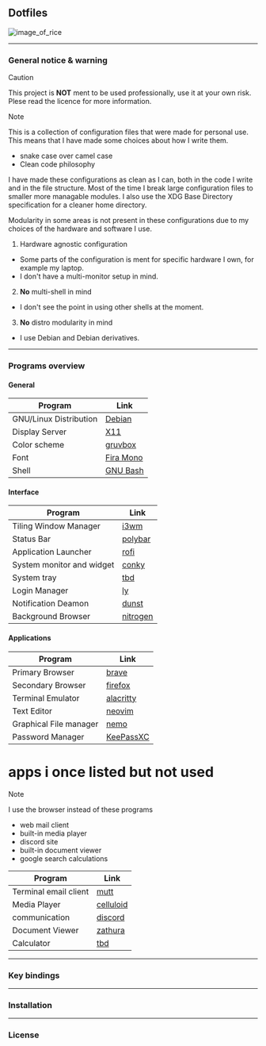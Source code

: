 ## Dotfiles

![image_of_rice]()

---

### General notice & warning

> [!CAUTION]
>
> This project is **NOT** ment to be used professionally, use it at your own
> risk. Plese read the licence for more information.

> [!NOTE]
> 
> This is a collection of configuration files that were made for personal use.
> This means that I have made some choices about how I write them.
>
> * snake case over camel case
> * Clean code philosophy
>
> I have made these configurations as clean as I can, both in the code I write
> and in the file structure. Most of the time I break large configuration files
> to smaller more managable modules. I also use the XDG Base Directory
> specification for a cleaner home directory.
>
> Modularity in some areas is not present in these configurations due to my
> choices of the hardware and software I use.
>
> 1. Hardware agnostic configuration
>   * Some parts of the configuration is ment for specific hardware I own, for
>     example my laptop.
>   * I don't have a multi-monitor setup in mind.
>
> 2. **No** multi-shell in mind
>   * I don't see the point in using other shells at the moment.
>
> 3. **No** distro modularity in mind
>   * I use Debian and Debian derivatives.

---

### Programs overview

#### General

| Program                | Link                                                  |
| ---------------------- | ----------------------------------------------------- |
| GNU/Linux Distribution | [Debian](https://www.debian.org/)                     | 
| Display Server         | [X11](https://www.x.org/wiki/)                        | 
| Color scheme           | [gruvbox](https://github.com/morhetz/gruvbox)         | 
| Font                   | [Fira Mono](https://www.nerdfonts.com/font-downloads) | 
| Shell                  | [GNU Bash](https://www.gnu.org/software/bash/)        | 

#### Interface

| Program                   | Link                                                             |
| ------------------------- | ---------------------------------------------------------------- |
| Tiling Window Manager     | [i3wm](https://i3wm.org/)                                        | 
| Status Bar                | [polybar](https://github.com/polybar/polybar?tab=readme-ov-file) | 
| Application Launcher      | [rofi](https://github.com/davatorium/rofi)                       | 
| System monitor and widget | [conky](https://github.com/brndnmtthws/conky?tab=readme-ov-file) | 
| System tray               | [tbd]()                                                          | 
| Login Manager             | [ly](https://github.com/fairyglade/ly)                           | 
| Notification Deamon       | [dunst](https://github.com/dunst-project/dunst)                  | 
| Background Browser        | [nitrogen](https://github.com/l3ib/nitrogen/)                    |

#### Applications

| Program                | Link                                               |
| ---------------------- | -------------------------------------------------- |
| Primary Browser        | [brave](https://brave.com/)                        |
| Secondary Browser      | [firefox](https://www.mozilla.org/en-US/)          |
| Terminal Emulator      | [alacritty](https://github.com/alacritty/alacritty)| 
| Text Editor            | [neovim](https://neovim.io/)                       | 
| Graphical File manager | [nemo](https://github.com/linuxmint/nemo)          | 
| Password Manager       | [KeePassXC](https://keepassxc.org/)                |

# apps i once listed but not used

> [!NOTE]
> I use the browser instead of these programs
>
> * web mail client
> * built-in media player
> * discord site
> * built-in document viewer
> * google search calculations

| Program | Link |
| --- | --- |
| Terminal email client  | [mutt](http://www.mutt.org/)                       | 
| Media Player           | [celluloid](https://celluloid-player.github.io/)   | 
| communication          | [discord](https://discord.com/)                    | 
| Document Viewer        | [zathura](https://pwmt.org/projects/zathura/)      | 
| Calculator             | [tbd]()                                            |

---

### Key bindings

---

### Installation

---

### License
